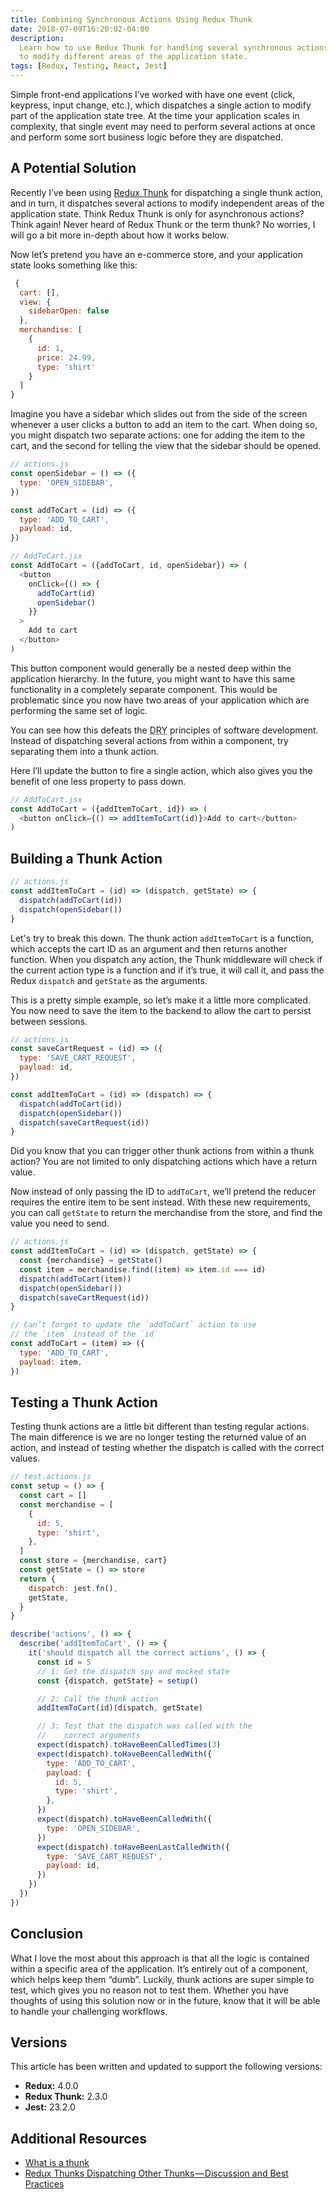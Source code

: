 ```yaml
---
title: Combining Synchronous Actions Using Redux Thunk
date: 2018-07-09T16:20:02-04:00
description:
  Learn how to use Redux Thunk for handling several synchronous actions at once
  to modify different areas of the application state.
tags: [Redux, Testing, React, Jest]
---
```


Simple front-end applications I’ve worked with have one event (click, keypress,
input change, etc.), which dispatches a single action to modify part of the
application state tree. At the time your application scales in complexity, that
single event may need to perform several actions at once and perform some sort
business logic before they are dispatched.

## A Potential Solution

Recently I’ve been using [Redux Thunk](https://github.com/reduxjs/redux-thunk)
for dispatching a single thunk action, and in turn, it dispatches several
actions to modify independent areas of the application state. Think Redux Thunk
is only for asynchronous actions? Think again! Never heard of Redux Thunk or the
term thunk? No worries, I will go a bit more in-depth about how it works below.

Now let’s pretend you have an e-commerce store, and your application state looks
something like this:

```javascript
 {
  cart: [],
  view: {
    sidebarOpen: false
  },
  merchandise: [
    {
      id: 1,
      price: 24.99,
      type: 'shirt'
    }
  ]
}
```

Imagine you have a sidebar which slides out from the side of the screen whenever
a user clicks a button to add an item to the cart. When doing so, you might
dispatch two separate actions: one for adding the item to the cart, and the
second for telling the view that the sidebar should be opened.

```javascript
// actions.js
const openSidebar = () => ({
  type: 'OPEN_SIDEBAR',
})

const addToCart = (id) => ({
  type: 'ADD_TO_CART',
  payload: id,
})
```

```javascript
// AddToCart.jsx
const AddToCart = ({addToCart, id, openSidebar}) => (
  <button
    onClick={() => {
      addToCart(id)
      openSidebar()
    }}
  >
    Add to cart
  </button>
)
```

This button component would generally be a nested deep within the application
hierarchy. In the future, you might want to have this same functionality in a
completely separate component. This would be problematic since you now have two
areas of your application which are performing the same set of logic.

You can see how this defeats the
<abbr title='Don&apos;t Repeat Yourself'>DRY</abbr> principles of software
development. Instead of dispatching several actions from within a component, try
separating them into a thunk action.

Here I’ll update the button to fire a single action, which also gives you the
benefit of one less property to pass down.

```javascript
// AddToCart.jsx
const AddToCart = ({addItemToCart, id}) => (
  <button onClick={() => addItemToCart(id)}>Add to cart</button>
)
```

## Building a Thunk Action

```javascript
// actions.js
const addItemToCart = (id) => (dispatch, getState) => {
  dispatch(addToCart(id))
  dispatch(openSidebar())
}
```

Let's try to break this down. The thunk action `addItemToCart` is a function,
which accepts the cart ID as an argument and then returns another function. When
you dispatch any action, the Thunk middleware will check if the current action
type is a function and if it’s true, it will call it, and pass the Redux
`dispatch` and `getState` as the arguments.

This is a pretty simple example, so let’s make it a little more complicated. You
now need to save the item to the backend to allow the cart to persist between
sessions.

```javascript
// actions.js
const saveCartRequest = (id) => ({
  type: 'SAVE_CART_REQUEST',
  payload: id,
})

const addItemToCart = (id) => (dispatch) => {
  dispatch(addToCart(id))
  dispatch(openSidebar())
  dispatch(saveCartRequest(id))
}
```

Did you know that you can trigger other thunk actions from within a thunk
action? You are not limited to only dispatching actions which have a return
value.

Now instead of only passing the ID to `addToCart`, we’ll pretend the reducer
requires the entire item to be sent instead. With these new requirements, you
can call `getState` to return the merchandise from the store, and find the value
you need to send.

```javascript
// actions.js
const addItemToCart = (id) => (dispatch, getState) => {
  const {merchandise} = getState()
  const item = merchandise.find((item) => item.id === id)
  dispatch(addToCart(item))
  dispatch(openSidebar())
  dispatch(saveCartRequest(id))
}

// Can’t forget to update the `addToCart` action to use
// the `item` instead of the `id`
const addToCart = (item) => ({
  type: 'ADD_TO_CART',
  payload: item,
})
```

## Testing a Thunk Action

Testing thunk actions are a little bit different than testing regular actions.
The main difference is we are no longer testing the returned value of an action,
and instead of testing whether the dispatch is called with the correct values.

```javascript
// test.actions.js
const setup = () => {
  const cart = []
  const merchandise = [
    {
      id: 5,
      type: 'shirt',
    },
  ]
  const store = {merchandise, cart}
  const getState = () => store
  return {
    dispatch: jest.fn(),
    getState,
  }
}

describe('actions', () => {
  describe('addItemToCart', () => {
    it('should dispatch all the correct actions', () => {
      const id = 5
      // 1: Get the dispatch spy and mocked state
      const {dispatch, getState} = setup()

      // 2: Call the thunk action
      addItemToCart(id)(dispatch, getState)

      // 3: Test that the dispatch was called with the
      //    correct arguments
      expect(dispatch).toHaveBeenCalledTimes(3)
      expect(dispatch).toHaveBeenCalledWith({
        type: 'ADD_TO_CART',
        payload: {
          id: 5,
          type: 'shirt',
        },
      })
      expect(dispatch).toHaveBeenCalledWith({
        type: 'OPEN_SIDEBAR',
      })
      expect(dispatch).toHaveBeenLastCalledWith({
        type: 'SAVE_CART_REQUEST',
        payload: id,
      })
    })
  })
})
```

## Conclusion

What I love the most about this approach is that all the logic is contained
within a specific area of the application. It’s entirely out of a component,
which helps keep them “dumb”. Luckily, thunk actions are super simple to test,
which gives you no reason not to test them. Whether you have thoughts of using
this solution now or in the future, know that it will be able to handle your
challenging workflows.

## Versions

This article has been written and updated to support the following versions:

- **Redux:** 4.0.0
- **Redux Thunk:** 2.3.0
- **Jest:** 23.2.0

## Additional Resources

- [What is a thunk](https://daveceddia.com/what-is-a-thunk/)
- [Redux Thunks Dispatching Other Thunks — Discussion and Best Practices](https://medium.com/@talkol/redux-thunks-dispatching-other-thunks-discussion-and-best-practices-dd6c2b695ecf)
